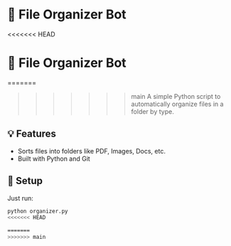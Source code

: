 
# 🧹 File Organizer Bot

<<<<<<< HEAD
# 🧹 File Organizer Bot

=======
>>>>>>> main
A simple Python script to automatically organize files in a folder by type.

## 💡 Features
- Sorts files into folders like PDF, Images, Docs, etc.
- Built with Python and Git

## 🔧 Setup
Just run:
```bash
python organizer.py
<<<<<<< HEAD

=======
>>>>>>> main
